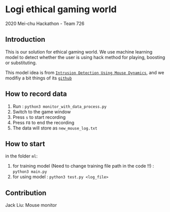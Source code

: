 # Logi ethical gaming world

2020 Mei-chu Hackathon - Team 726

## Introduction
This is our solution for ethical gaming world. We use machine learning model to
detect whether the user is using hack method for playing, boosting or substituting.

This model idea is from [`Intrusion Detection Using Mouse Dynamics`](https://arxiv.org/pdf/1810.04668.pdf), and we modifiy a bit things of its [`github`](https://github.com/margitantal68/mouse_dynamics_balabit_chaoshen_dfl)

## How to record data
1. Run :  `python3 monitor_with_data_process.py`
2. Switch to the game window
3. Press `s` to start recording 
4. Press `F8` to end the recording
5. The data will store as `new_mouse_log.txt`


## How to start
in the folder `ml`:
1. for training model (Need to change training file path in the code !!) : `python3 main.py`
2. for using model : `python3 test.py <log_file>`

## Contribution
Jack Liu: Mouse monitor
